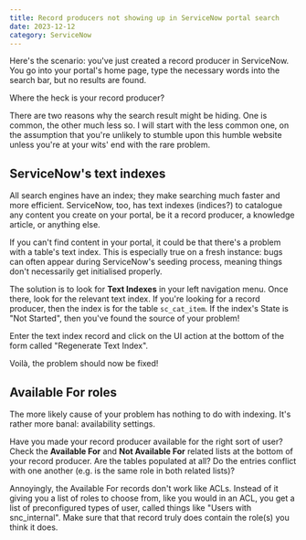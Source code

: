 ```yaml
---
title: Record producers not showing up in ServiceNow portal search
date: 2023-12-12
category: ServiceNow
---
```


Here's the scenario: you've just created a record producer in ServiceNow. You go into your portal's home page, type the necessary words into the search bar, but no results are found.

Where the heck is your record producer?

There are two reasons why the search result might be hiding. One is common, the other much less so. I will start with the less common one, on the assumption that you're unlikely to stumble upon this humble website unless you're at your wits' end with the rare problem.

## ServiceNow's text indexes

All search engines have an index; they make searching much faster and more efficient. ServiceNow, too, has text indexes (indices?) to catalogue any content you create on your portal, be it a record producer, a knowledge article, or anything else.

If you can't find content in your portal, it could be that there's a problem with a table's text index. This is especially true on a fresh instance: bugs can often appear during ServiceNow's seeding process, meaning things don't necessarily get initialised properly.

The solution is to look for **Text Indexes** in your left navigation menu. Once there, look for the relevant text index. If you're looking for a record producer, then the index is for the table `sc_cat_item`. If the index's State is "Not Started", then you've found the source of your problem!

Enter the text index record and click on the UI action at the bottom of the form called "Regenerate Text Index".

Voilà, the problem should now be fixed!

## Available For roles

The more likely cause of your problem has nothing to do with indexing. It's rather more banal: availability settings.

Have you made your record producer available for the right sort of user? Check the **Available For** and **Not Available For** related lists at the bottom of your record producer. Are the tables populated at all? Do the entries conflict with one another (e.g. is the same role in both related lists)?

Annoyingly, the Available For records don't work like ACLs. Instead of it giving you a list of roles to choose from, like you would in an ACL, you get a list of preconfigured types of user, called things like "Users with snc_internal". Make sure that that record truly does contain the role(s) you think it does.
